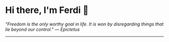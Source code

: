<h1>Hi there, I'm Ferdi 👋</h1>

<p><em>
  "Freedom is the only worthy goal in life. It is won by disregarding things that lie beyond our control." — Epictetus
</em></p>

---
